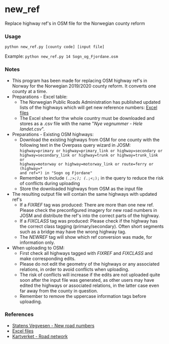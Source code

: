 # new_ref
Replace highway ref's in OSM file for the Norwegian county reform

### Usage ###

<code>python new_ref.py [county code] [input file]</code>

Example: <code>python new_ref.py 14 Sogn_og_Fjordane.osm</code>


### Notes ###

* This program has been made for replacing OSM highway ref's in Norway for the Norwegian 2019/2020 county reform. It converts one county at a time.
* Preparations - Excel table:
  * The Norwegian Public Roads Administration has published updated lists of the highways which will get new reference numbers: [Excel files](https://labs.vegdata.no/nvdbstatus/regionreform/vegnummer/)
  * The Excel sheet for thw whole country must be downloaded and stores as a .csv file with the name "*Nye vegnummer - Hele landet.csv*".
* Preparations - Existing OSM highways:
  * Download the existing highways from OSM for one county with the following text in the Overpass query wizard in JOSM: <code>highway=primary or highway=primary_link or highway=secondary or highway=secondary_link or highway=trunk or highway=trunk_link or highway=motorway or highway=motorway_link or route=ferry or (highway=* and ref=*) in "Sogn og Fjordane"</code>
  * Remember to include <code>(._;>;); (._;<;);</code> in the query to reduce the risk of conflicts during uploading
  * Store the downloaded highways from OSM as the input file
* The resulting output file will contain the same highways with updated ref's
  * If a *FIXREF* tag was produced: There are more than one new ref. Please check the preconfigured imagery for new road numbers in JOSM and distribute the ref's into the correct parts of the highway.
  * If a *FIXCLASS* tag was produced: Please check if the highway has the correct class tagging (primary/secondary). Often short segments such as a bridge may have the wrong highway tag.
  * The *NEWREF* tag will show which ref conversion was made, for information only.
* When uploading to OSM:
  * First check all highways tagged with *FIXREF* and *FIXCLASS* and make corresponding edits.
  * Please do not edit the geometry of the highways or any associated relations, in order to avoid conflicts when uploading.
  * The risk of conflicts will increase if the edits are not uploaded quite soon after the input file was generated, as other users may have edited the highways or associated relations, in the latter case even far away from the county in question.
  * Remember to remove the uppercase information tags before uploading.


### References ###

* [Statens Vegvesen - New road numbers](https://www.vegvesen.no/fag/teknologi/nasjonal+vegdatabank/tjenester/nye-vegnummer)
* [Excel files](https://labs.vegdata.no/nvdbstatus/regionreform/vegnummer/)
* [Kartverket - Road network](https://www.kartverket.no/Om-Kartverket/Nyheter/vegnett-og-kommunereformen-2020/)
